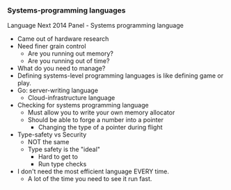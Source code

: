 ### Systems-programming languages

Language Next 2014 Panel - Systems programming language

- Came out of hardware research
- Need finer grain control
	- Are you running out memory?
	- Are you running out of time?
- What do you need to manage?
- Defining systems-level programming languages is like defining game or play.
- Go: server-writing language
	- Cloud-infrastructure language
- Checking for systems programming language
	- Must allow you to write your own memory allocator
	- Should be able to forge a number into a pointer
		- Changing the type of a pointer during flight
- Type-safety vs Security
	- NOT the same
	- Type safety is the "ideal"
		- Hard to get to
		- Run type checks
- I don't need the most efficient language EVERY time.
	- A lot of the time you need to see it run fast.